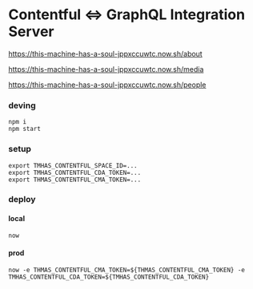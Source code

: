 # Contentful <=> GraphQL Integration Server

https://this-machine-has-a-soul-jppxccuwtc.now.sh/about

https://this-machine-has-a-soul-jppxccuwtc.now.sh/media

https://this-machine-has-a-soul-jppxccuwtc.now.sh/people

### deving

```
npm i 
npm start
```

### setup

```
export TMHAS_CONTENTFUL_SPACE_ID=...
export TMHAS_CONTENTFUL_CDA_TOKEN=...
export THMAS_CONTENTFUL_CMA_TOKEN=...
```

### deploy

#### local
`now`

#### prod
`now -e THMAS_CONTENTFUL_CMA_TOKEN=${THMAS_CONTENTFUL_CMA_TOKEN} -e TMHAS_CONTENTFUL_CDA_TOKEN=${TMHAS_CONTENTFUL_CDA_TOKEN}`

